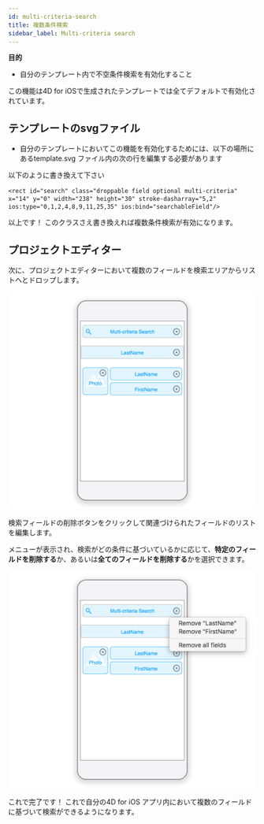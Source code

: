 ```yaml
---
id: multi-criteria-search
title: 複数条件検索
sidebar_label: Multi-criteria search
---
```

<div class = "objectives"> 

**目的**

* 自分のテンプレート内で不空条件検索を有効化すること</div> 

この機能は4D for iOSで生成されたテンプレートでは全てデフォルトで有効化されています。

## テンプレートのsvgファイル

* 自分のテンプレートにおいてこの機能を有効化するためには、以下の場所にあるtemplate.svg ファイル内の次の行を編集する必要があります

    <rect id="search" class="droppable field optional" x="14" y="0" width="238" height="30" stroke-dasharray="5,2" ios:type="0,1,2,4,8,9,11,25,35" ios:bind="searchableField"/>
    
    

以下のように書き換えて下さい

    <rect id="search" class="droppable field optional multi-criteria" x="14" y="0" width="238" height="30" stroke-dasharray="5,2" ios:type="0,1,2,4,8,9,11,25,35" ios:bind="searchableField"/>
    
    

以上です！ このクラスさえ書き換えれば複数条件検索が有効になります。

## プロジェクトエディター

次に、プロジェクトエディターにおいて複数のフィールドを検索エリアからリストへとドロップします。

![プロジェクトエディター内で複数条件検索](assets/multi-criteria-search/multi-criteria-search-forms-section.png)

検索フィールドの削除ボタンをクリックして関連づけられたフィールドのリストを編集します。

メニューが表示され、検索がどの条件に基づいているかに応じて、**特定のフィールドを削除する**か、あるいは**全てのフィールドを削除する**かを選択できます。

![複数条件検索フィールドを編集する](assets/multi-criteria-search/multi-criteria-search-forms-section-remove-fields.png)

これで完了です！ これで自分の4D for iOS アプリ内において複数のフィールドに基づいて検索ができるようになります。